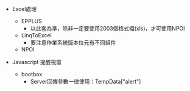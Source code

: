 * Excel處理
  * EPPLUS
    * 以此套為準，除非一定要使用2003個格式檔(xls)，才可使用NPOI
  * LinqToExcel
    * 要注意作業系統版本位元有不同組件
  * NPOI

* Javascript 提醒視窗
   * bootbox
     * Server回傳參數一律使用：TempData["alert"]
